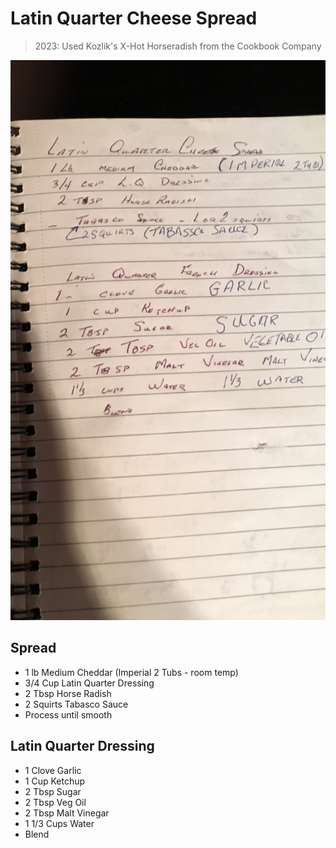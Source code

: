 # Latin Quarter Cheese Spread

> 2023: Used Kozlik's X-Hot Horseradish from the Cookbook Company

![Original Recipe](img/cheese_spread.png)


## Spread
- 1 lb Medium Cheddar (Imperial 2 Tubs - room temp)
- 3/4 Cup Latin Quarter Dressing
- 2 Tbsp Horse Radish
- 2 Squirts Tabasco Sauce
- Process until smooth

## Latin Quarter Dressing
- 1 Clove Garlic
- 1 Cup Ketchup
- 2 Tbsp Sugar
- 2 Tbsp Veg Oil
- 2 Tbsp Malt Vinegar
- 1 1/3 Cups Water
- Blend
